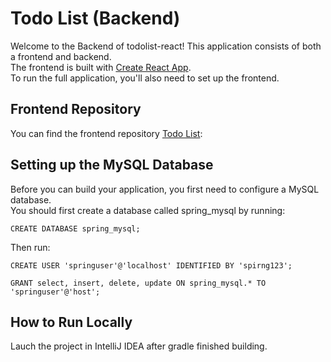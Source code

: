 # Todo List (Backend)

Welcome to the Backend of todolist-react! This application consists of both a frontend and backend.   
The frontend is built with [Create React App](https://github.com/facebook/create-react-app).   
To run the full application, you'll also need to set up the frontend.

## Frontend Repository

You can find the frontend repository [Todo List](https://github.com/jslee124/todolist-react):

## Setting up the MySQL Database

Before you can build your application, you first need to configure a MySQL database.  
You should first create a database called spring_mysql by running:    

`CREATE DATABASE spring_mysql;`  

Then run:  

`CREATE USER 'springuser'@'localhost' IDENTIFIED BY 'spirng123';`  

`GRANT select, insert, delete, update ON spring_mysql.* TO 'springuser'@'host';` 

## How to Run Locally

Lauch the project in IntelliJ IDEA after gradle finished building.
